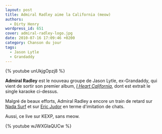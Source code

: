 ```yaml
---
layout: post
title: Admiral Radley aime la California (meow)
authors:
  - Dirty Henry
wordpress_id: 651
cover: admiral-radley-logo.jpg
date: 2010-07-16 17:09:46 +0200
category: Chanson du jour
tags:
  - Jason Lytle
  - Grandaddy
---
```


{% youtube unUkjgOpzj8 %}

**Admiral Radley** est le nouveau groupe de Jason Lytle, ex-Grandaddy, qui vient
de sortir son premier album, [_I Heart California_][3], dont est extrait le
single karaoke ci-dessus.

Malgré de beaux efforts, Admiral Radley a encore un train de retard sur [Nada
Surf][1] et sur [Eric Judor][2] en terme d'imitation de chats.

Aussi, ce live sur KEXP, sans meow.

{% youtube wJWXGlaQUCw %}

[1]: https://youtu.be/_Lh8uysjKwg
[2]: https://youtu.be/JCFuVL0ahm0?t=38
[3]: https://album.link/fr/i/377904257
